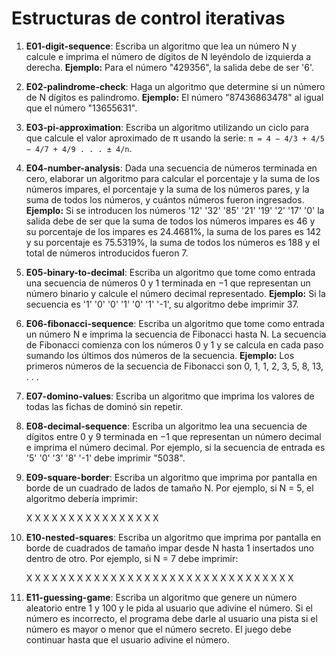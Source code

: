 # Estructuras de control iterativas

1) **E01-digit-sequence**: Escriba un algoritmo que lea un número N y calcule e imprima el número de dígitos de N leyéndolo de izquierda a derecha. **Ejemplo:** Para el número "429356", la salida debe de ser '6'.

2) **E02-palindrome-check**: Haga un algoritmo que determine si un número de N dígitos es palindromo. **Ejemplo:** El número "87436863478" al igual que el número "13655631".

3) **E03-pi-approximation**: Escriba un algoritmo utilizando un ciclo para que calcule el valor aproximado de π usando la serie: `π = 4 − 4/3 + 4/5 − 4/7 + 4/9 . . . ± 4/n`.

4) **E04-number-analysis**: Dada una secuencia de números terminada en cero, elaborar un algoritmo para calcular el porcentaje y la suma de los números impares, el porcentaje y la suma de los números pares, y la suma de todos los números, y cuántos números fueron ingresados. **Ejemplo:** Si se introducen los números '12' '32' '85' '21' '19' '2' '17' '0' la salida debe de ser que la suma de todos los números impares es 46 y su porcentaje de los impares es 24.4681%, la suma de los pares es 142 y su porcentaje es 75.5319%, la suma de todos los números es 188 y el total de números introducidos fueron 7.

5) **E05-binary-to-decimal**: Escriba un algoritmo que tome como entrada una secuencia de números 0 y 1 terminada en −1 que representan un número binario y calcule el número decimal representado. **Ejemplo:** Si la secuencia es '1' '0' '0' '1' '0' '1' '-1', su algoritmo debe imprimir 37.

6) **E06-fibonacci-sequence**: Escriba un algoritmo que tome como entrada un número N e imprima la secuencia de Fibonacci hasta N. La secuencia de Fibonacci comienza con los números 0 y 1 y se calcula en cada paso sumando los últimos dos números de la secuencia. **Ejemplo:** Los primeros números de la secuencia de Fibonacci son 0, 1, 1, 2, 3, 5, 8, 13, . . .

7) **E07-domino-values**: Escriba un algoritmo que imprima los valores de todas las fichas de dominó sin repetir.

8) **E08-decimal-sequence**: Escriba un algoritmo lea una secuencia de dígitos entre 0 y 9 terminada en −1 que representan un número decimal e imprima el número decimal. Por ejemplo, si la secuencia de entrada es '5' '0' '3' '8' '-1' debe imprimir "5038".

9) **E09-square-border**: Escriba un algoritmo que imprima por pantalla en borde de un cuadrado de lados de tamaño N. Por ejemplo, si N = 5, el algoritmo debería imprimir:

	X  X  X  X  X
	X               X
	X               X
	X               X
	X  X  X  X  X

10) **E10-nested-squares**: Escriba un algoritmo que imprima por pantalla en borde de cuadrados de tamaño impar desde N hasta 1 insertados uno dentro de otro. Por ejemplo, si N = 7 debe imprimir:

	X  X  X  X  X  X  X
	X                       X
	X      X  X  X      X
	X      X      X      X
	X      X  X  X      X
	X                       X
	X  X  X  X  X  X  X

11) **E11-guessing-game**: Escriba un algoritmo que genere un número aleatorio entre 1 y 100 y le pida al usuario que adivine el número. Si el número es incorrecto, el programa debe darle al usuario una pista si el número es mayor o menor que el número secreto. El juego debe continuar hasta que el usuario adivine el número.
